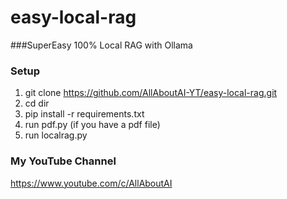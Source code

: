 # easy-local-rag
###SuperEasy 100% Local RAG with Ollama

### Setup
1. git clone https://github.com/AllAboutAI-YT/easy-local-rag.git
2. cd dir
3. pip install -r requirements.txt
4. run pdf.py (if you have a pdf file)
5. run localrag.py
   
### My YouTube Channel
https://www.youtube.com/c/AllAboutAI
